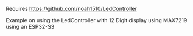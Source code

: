 Requires
https://github.com/noah1510/LedController

Example on using the LedController with 12 Digit display using MAX7219 using an ESP32-S3
